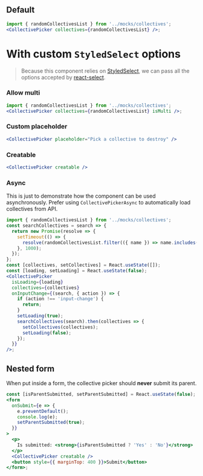 ## Default

```jsx
import { randomCollectivesList } from '../mocks/collectives';
<CollectivePicker collectives={randomCollectivesList} />;
```

# With custom `StyledSelect` options

> Because this component relies on [StyledSelect](#!/StyledSelect), we can pass all the options
> accepted by [react-select](https://react-select.com/props).

### Allow multi

```jsx
import { randomCollectivesList } from '../mocks/collectives';
<CollectivePicker collectives={randomCollectivesList} isMulti />;
```

### Custom placeholder

```jsx
<CollectivePicker placeholder="Pick a collective to destroy" />
```

### Creatable

```jsx
<CollectivePicker creatable />
```

### Async

This is just to demonstrate how the component can be used asynchronously. Prefer
using `CollectivePickerAsync` to automatically load collectives from API.

```jsx
import { randomCollectivesList } from '../mocks/collectives';
const searchCollectives = search => {
  return new Promise(resolve => {
    setTimeout(() => {
      resolve(randomCollectivesList.filter(({ name }) => name.includes(search)));
    }, 1000);
  });
};
const [collectives, setCollectives] = React.useState([]);
const [loading, setLoading] = React.useState(false);
<CollectivePicker
  isLoading={loading}
  collectives={collectives}
  onInputChange={(search, { action }) => {
    if (action !== 'input-change') {
      return;
    }
    setLoading(true);
    searchCollectives(search).then(collectives => {
      setCollectives(collectives);
      setLoading(false);
    });
  }}
/>;
```

## Nested form

When put inside a form, the collective picker should **never** submit its parent.

```jsx
const [isParentSubmitted, setParentSubmitted] = React.useState(false);
<form
  onSubmit={e => {
    e.preventDefault();
    console.log(e);
    setParentSubmitted(true);
  }}
>
  <p>
    Is submitted: <strong>{isParentSubmitted ? 'Yes' : 'No'}</strong>
  </p>
  <CollectivePicker creatable />
  <button style={{ marginTop: 400 }}>Submit</button>
</form>;
```
